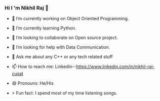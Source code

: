 ### Hi I 'm Nikhil Raj 👋

- 🔭 I’m currently working on Object Oriented Programming.
- 🌱 I’m currently learning Python.
- 👯 I’m looking to collaborate on Open source project.
- 🤔 I’m looking for help with Data Communication.
- 💬 Ask me about any C++ or any tech related stuff
- 📫 How to reach me: Linkedin--https://www.linkedin.com/in/nikhil-raj-cusat

- 😄 Pronouns: He/His
- ⚡ Fun fact: I spend most of my time listening songs.
